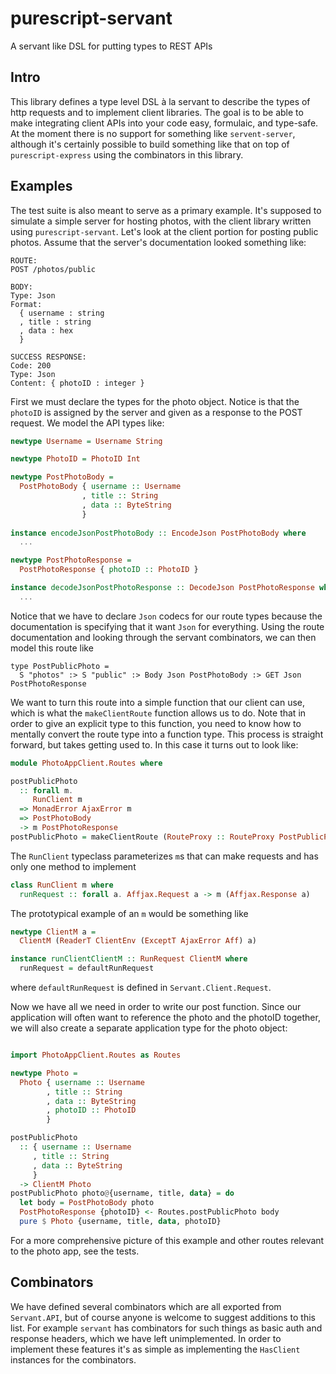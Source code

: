 # purescript-servant
A servant like DSL for putting types to REST APIs

## Intro
This library defines a type level DSL à la servant to describe the types of http requests and to implement client libraries. The goal is to be able to make integrating client APIs into your code easy, formulaic, and type-safe. At the moment there is no support for something like `servent-server`, although it's certainly possible to build something like that on top of `purescript-express` using the combinators in this library.

## Examples
The test suite is also meant to serve as a primary example. It's supposed to simulate a simple server for hosting photos, with the client library written using `purescript-servant`. Let's look at the client portion for posting public photos. Assume that the server's documentation looked something like:


```
ROUTE:
POST /photos/public

BODY:
Type: Json
Format:
  { username : string
  , title : string
  , data : hex
  }

SUCCESS RESPONSE:
Code: 200
Type: Json
Content: { photoID : integer }
```

First we must declare the types for the photo object. Notice is that the `photoID` is assigned by the server and given as a response to the POST request. We model the API types like:

```purescript
newtype Username = Username String

newtype PhotoID = PhotoID Int

newtype PostPhotoBody =
  PostPhotoBody { username :: Username
                , title :: String
                , data :: ByteString 
                }
            
instance encodeJsonPostPhotoBody :: EncodeJson PostPhotoBody where
  ...

newtype PostPhotoResponse =
  PostPhotoResponse { photoID :: PhotoID }

instance decodeJsonPostPhotoResponse :: DecodeJson PostPhotoResponse where
  ...
```

Notice that we have to declare `Json` codecs for our route types because the documentation is specifying that it want `Json` for everything. Using the route documentation and looking through the servant combinators, we can then model this route like

```
type PostPublicPhoto =
  S "photos" :> S "public" :> Body Json PostPhotoBody :> GET Json PostPhotoResponse

```

We want to turn this route into a simple function that our client can use, which is what the `makeClientRoute` function allows us to do. Note that in order to give an explicit type to this function, you need to know how to mentally convert the route type into a function type. This process is straight forward, but takes getting used to. In this case it turns out to look like:

```purescript
module PhotoAppClient.Routes where

postPublicPhoto
  :: forall m.
     RunClient m
  => MonadError AjaxError m
  => PostPhotoBody
  -> m PostPhotoResponse
postPublicPhoto = makeClientRoute (RouteProxy :: RouteProxy PostPublicPhoto)
```

The `RunClient` typeclass parameterizes `m`s that can make requests and has only one method to implement

```purescript
class RunClient m where
  runRequest :: forall a. Affjax.Request a -> m (Affjax.Response a)
```

The prototypical example of an `m` would be something like 

```purescript
newtype ClientM a =
  ClientM (ReaderT ClientEnv (ExceptT AjaxError Aff) a) 

instance runClientClientM :: RunRequest ClientM where
  runRequest = defaultRunRequest
```

where `defaultRunRequest` is defined in `Servant.Client.Request`.

Now we have all we need in order to write our post function. Since our application will often want to reference the photo and the photoID together, we will also create a separate application type for the photo object:

```purescript

import PhotoAppClient.Routes as Routes

newtype Photo =
  Photo { username :: Username
        , title :: String
        , data :: ByteString
        , photoID :: PhotoID
        }

postPublicPhoto
  :: { username :: Username
     , title :: String
     , data :: ByteString
     }
  -> ClientM Photo
postPublicPhoto photo@{username, title, data} = do
  let body = PostPhotoBody photo
  PostPhotoResponse {photoID} <- Routes.postPublicPhoto body
  pure $ Photo {username, title, data, photoID}

```

For a more comprehensive picture of this example and other routes relevant to the photo app, see the tests.

## Combinators

We have defined several combinators which are all exported from `Servant.API`, but of course anyone is welcome to suggest additions to this list. For example `servant` has combinators for such things as basic auth and response headers, which we have left unimplemented. In order to implement these features it's as simple as implementing the `HasClient` instances for the combinators.
